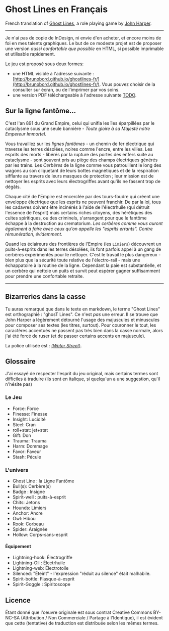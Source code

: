 # Ghost Lines en Français

French translation of [Ghost Lines](http://www.onesevendesign.com/ghostlines/),
a role playing game by [John Harper](http://www.onesevendesign.com/).

----

Je n'ai pas de copie de InDesign, ni envie d'en acheter, et encore moins de
foi en mes talents graphiques. Le but de ce modeste projet est de proposer 
une version *aussi confortable que possible* en HTML, si possible imprimable
et utilisable rapidement.

Le jeu est proposé sous deux formes:

* une HTML visible à l'adresse suivante : [http://brunobord.github.io/ghostlines-fr/](http://brunobord.github.io/ghostlines-fr/).
  Vous pouvez choisir de la consulter sur écran, ou de l'imprimer par vos soins.
* une version PDF téléchargeable à l'adresse suivante [TODO](TODO).

## Sur la ligne fantôme...

C'est l'an 891 du Grand Empire, celui qui unifia les îles éparpillées par le
cataclysme sous une seule bannière - *Toute gloire à sa Majesté notre Empereur
Immortel*.

Vous travaillez sur les *lignes fantômes* - un chemin de fer électrique qui
traverse les terres désolées, noires comme l'encre, entre les villes. Les
esprits des morts - libérés par la rupture des portes des enfers suite au
cataclysme - sont souvent pris au piège des champs électriques générés par les
trains. Les *Cerbères* de la ligne comme vous patrouillent le long des wagons au
son cliquetant de leurs bottes magnétiques et de la respiration sifflante au
travers de leurs masques de protection ; leur mission est de nettoyer les
esprits avec leurs électrogriffes avant qu'ils ne fassent trop de dégâts.

Chaque cité de l'Empire est encerclée par des tours-foudre qui créent une
enveloppe électrique que les esprits ne peuvent franchir. De par la loi, tous
les cadavres doivent être incinérés à l'aide de l'électrhuile (qui détruit
l'essence de l'esprit) mais certains riches citoyens, des hérétiques des cultes
spiritiques, ou des criminels, s'arrangent pour que le fantôme échappe à la
destruction au crematorium. *Les cerbères comme vous auront également à faire
avec ceux qu'on appelle les "esprits errants". Contre rémunération, évidemment.*

Quand les éclaireurs des frontières de l'Empire (les `Limiers`) découvrent un
puits-à-esprits dans les terres désolées, ils font parfois appel à un gang de
cerbères expérimentés pour le nettoyer. C'est le travail le plus dangereux - bien
plus que la sécurité toute relative de l'électro-rail - mais une échappatoire à
la routine de la ligne. Cependant la paie est substantielle, et un cerbère qui
nettoie un puits et survit peut espérer gagner suffisamment pour prendre une
confortable retraite.

----

## Bizarreries dans la casse

Tu auras remarqué que dans le texte en markdown, le terme "Ghost Lines" est
orthographié : "ghosT Lines". Ce n'est *pas* une erreur. Il se trouve que John
Harper a légèrement détourné l'usage des majuscules et minuscules pour composer
ses textes (les titres, surtout). Pour couronner le tout, les caractères
accentués ne passent pas très bien dans la casse normale, alors j'ai été forcé
de ruser (et de passer certains accents en majuscule).

La police utilisée est : [(*Water Street*)](http://www.dafont.com/water-street-detour.font).

## Glossaire

J'ai essayé de respecter l'esprit du jeu original, mais certains termes sont
difficiles à traduire (ils sont en italique, si quelqu'un a une suggestion,
qu'il n'hésite pas)

### Le Jeu

* Force: Force
* Finesse: Finesse
* Insight: Lucidité
* Steel: Cran
* roll+stat: jet+stat
* Gift: Don
* Trauma: Trauma
* Harm: Dommage
* Favor: Faveur
* Stash: Pécule

### L'univers

* Ghost Line : la Ligne Fantôme
* Bull(s): Cerbère(s)
* Badge : Insigne
* Spirit-well : puits-à-esprit
* Chits: Jetons
* Hounds: Limiers
* Anchor: Ancre
* Owl: Hibou
* Rook: Corbeau
* Spider: Araignée
* Hollow: Corps-sans-esprit

#### Équipement

* Lightning-hook: Électrogriffe
* Lightning-Oil : Électrhuile
* Lightning-web: Électrotoile
* Silenced: "Éteint" - l'expression "réduit au silence" était malhabile.
* Spirit-bottle: Flasque-à-esprit
* Spirit-Goggle : Spiritoscope

## Licence

Étant donné que l'oeuvre originale est sous contrat Creative Commons BY-NC-SA
(Attribution / Non Commerciale / Partage à l'Identique), il est évident que 
cette (tentative) de traduction est distribuée selon les mêmes termes.
